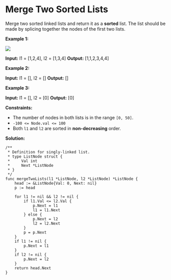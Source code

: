 # Merge Two Sorted Lists
Merge two sorted linked lists and return it as a  **sorted**  list. The list should be made by splicing together the nodes of the first two lists.

**Example 1:**

![](https://assets.leetcode.com/uploads/2020/10/03/merge_ex1.jpg)

**Input:** l1 = [1,2,4], l2 = [1,3,4]
**Output:** [1,1,2,3,4,4]

**Example 2:**

**Input:** l1 = [], l2 = []
**Output:** []

**Example 3:**

**Input:** l1 = [], l2 = [0]
**Output:** [0]

**Constraints:**

-   The number of nodes in both lists is in the range  `[0, 50]`.
-   `-100 <= Node.val <= 100`
-   Both  `l1`  and  `l2`  are sorted in  **non-decreasing**  order.

**Solution:**
```
/**
 * Definition for singly-linked list.
 * type ListNode struct {
 *     Val int
 *     Next *ListNode
 * }
 */
func mergeTwoLists(l1 *ListNode, l2 *ListNode) *ListNode {
    head := &ListNode{Val: 0, Next: nil}
    p := head
    
    for l1 != nil && l2 != nil {
        if l1.Val <= l2.Val {
            p.Next = l1
            l1 = l1.Next
        } else {
            p.Next = l2
            l2 = l2.Next
        }
        p = p.Next
    }
    if l1 != nil {
        p.Next = l1
    } 
    if l2 != nil {
        p.Next = l2
    }
    return head.Next
}
```